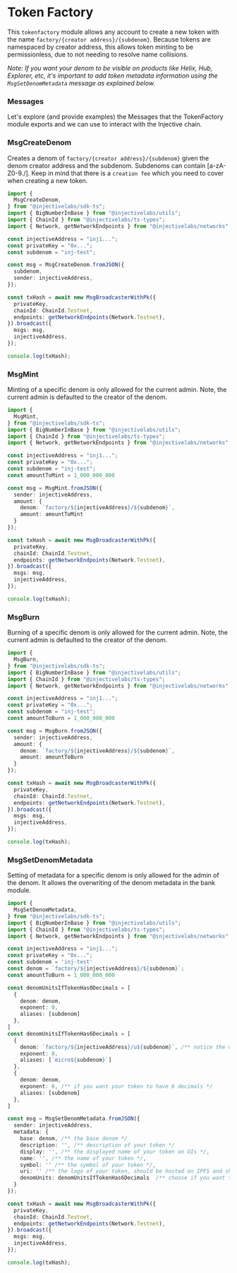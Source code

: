 # Token Factory

This `tokenfactory` module allows any account to create a new token with the name `factory/{creator address}/{subdenom}`. Because tokens are namespaced by creator address, this allows token minting to be permissionless, due to not needing to resolve name collisions.

_Note: If you want your denom to be visible on products like Helix, Hub, Explorer, etc, it's important to add token metadata information using the `MsgSetDenomMetadata` message as explained below._

### Messages

Let's explore (and provide examples) the Messages that the TokenFactory module exports and we can use to interact with the Injective chain.

### MsgCreateDenom

Creates a denom of `factory/{creator address}/{subdenom}` given the denom creator address and the subdenom. Subdenoms can contain [a-zA-Z0-9./]. Keep in mind that there is a `creation fee` which you need to cover when creating a new token.

```ts
import {
  MsgCreateDenom,
} from "@injectivelabs/sdk-ts";
import { BigNumberInBase } from "@injectivelabs/utils";
import { ChainId } from "@injectivelabs/ts-types";
import { Network, getNetworkEndpoints } from "@injectivelabs/networks";

const injectiveAddress = "inj1...";
const privateKey = "0x...";
const subdenom = "inj-test";

const msg = MsgCreateDenom.fromJSON({
  subdenom,
  sender: injectiveAddress,
});

const txHash = await new MsgBroadcasterWithPk({
  privateKey,
  chainId: ChainId.Testnet,
  endpoints: getNetworkEndpoints(Network.Testnet),
}).broadcast({
  msgs: msg,
  injectiveAddress,
});

console.log(txHash);
```

### MsgMint

Minting of a specific denom is only allowed for the current admin. Note, the current admin is defaulted to the creator of the denom.

```ts
import {
  MsgMint,
} from "@injectivelabs/sdk-ts";
import { BigNumberInBase } from "@injectivelabs/utils";
import { ChainId } from "@injectivelabs/ts-types";
import { Network, getNetworkEndpoints } from "@injectivelabs/networks";

const injectiveAddress = "inj1...";
const privateKey = "0x...";
const subdenom = "inj-test";
const amountToMint = 1_000_000_000

const msg = MsgMint.fromJSON({
  sender: injectiveAddress,
  amount: {
    denom: `factory/${injectiveAddress}/${subdenom}`,
    amount: amountToMint
  }
});

const txHash = await new MsgBroadcasterWithPk({
  privateKey,
  chainId: ChainId.Testnet,
  endpoints: getNetworkEndpoints(Network.Testnet),
}).broadcast({
  msgs: msg,
  injectiveAddress,
});

console.log(txHash);
```

### MsgBurn

Burning of a specific denom is only allowed for the current admin. Note, the current admin is defaulted to the creator of the denom.

```ts
import {
  MsgBurn,
} from "@injectivelabs/sdk-ts";
import { BigNumberInBase } from "@injectivelabs/utils";
import { ChainId } from "@injectivelabs/ts-types";
import { Network, getNetworkEndpoints } from "@injectivelabs/networks";

const injectiveAddress = "inj1...";
const privateKey = "0x...";
const subdenom = "inj-test";
const amountToBurn = 1_000_000_000

const msg = MsgBurn.fromJSON({
  sender: injectiveAddress,
  amount: {
    denom: `factory/${injectiveAddress}/${subdenom}`,
    amount: amountToBurn
  }
});

const txHash = await new MsgBroadcasterWithPk({
  privateKey,
  chainId: ChainId.Testnet,
  endpoints: getNetworkEndpoints(Network.Testnet),
}).broadcast({
  msgs: msg,
  injectiveAddress,
});

console.log(txHash);
```

### MsgSetDenomMetadata

Setting of metadata for a specific denom is only allowed for the admin of the denom. It allows the overwriting of the denom metadata in the bank module.


```ts
import {
  MsgSetDenomMetadata,
} from "@injectivelabs/sdk-ts";
import { BigNumberInBase } from "@injectivelabs/utils";
import { ChainId } from "@injectivelabs/ts-types";
import { Network, getNetworkEndpoints } from "@injectivelabs/networks";

const injectiveAddress = "inj1...";
const privateKey = "0x...";
const subdenom = 'inj-test'
const denom = `factory/${injectiveAddress}/${subdenom}`;
const amountToBurn = 1_000_000_000

const denomUnitsIfTokenHas0Decimals = [
  {
    denom: denom,
    exponent: 0,
    aliases: [subdenom]
  },
]
const denomUnitsIfTokenHas6Decimals = [
  {
    denom: `factory/${injectiveAddress}/u${subdenom}`, /** notice the u */
    exponent: 0,
    aliases: [`micro${subdenom}`]
  },
  {
    denom: denom,
    exponent: 6, /** if you want your token to have 6 decimals */
    aliases: [subdenom]
  },
]

const msg = MsgSetDenomMetadata.fromJSON({
  sender: injectiveAddress,
  metadata: {
    base: denom, /** the base denom */
    description: '', /** description of your token */
    display: '', /** the displayed name of your token on UIs */,
    name: '', /** the name of your token */,
    symbol: '' /** the symbol of your token */,
    uri: '' /** the logo of your token, should be hosted on IPFS and should be a small webp image */
    denomUnits: denomUnitsIfTokenHas6Decimals  /** choose if you want to have 6 or 0 decimals for the token */
  }
});

const txHash = await new MsgBroadcasterWithPk({
  privateKey,
  chainId: ChainId.Testnet,
  endpoints: getNetworkEndpoints(Network.Testnet),
}).broadcast({
  msgs: msg,
  injectiveAddress,
});

console.log(txHash);
```
